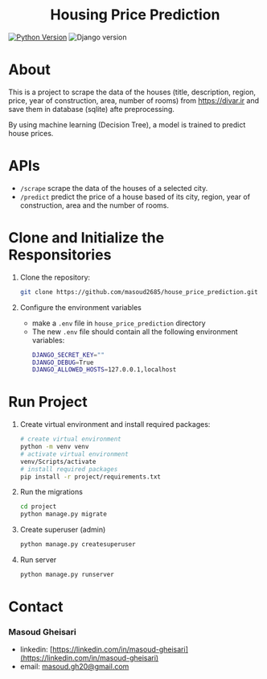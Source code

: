 # <center>Housing Price Prediction</center>

[![Python Version](https://img.shields.io/badge/python-3.9-brightblue.svg)](https://python.org)
![Django version](https://img.shields.io/badge/Django-4.1-0?colorB=blue)

# About

This is a project to scrape the data of the houses (title, description, region, price, year of construction, area, number of rooms) from https://divar.ir and save them in database (sqlite) afte preprocessing.

By using machine learning (Decision Tree), a model is trained to predict house prices.

# APIs

- `/scrape` scrape the data of the houses of a selected city.
- `/predict` predict the price of a house based of its city, region, year of construction, area and the number of rooms.

# Clone and Initialize the Responsitories

1. Clone the repository:

   ```bash
   git clone https://github.com/masoud2685/house_price_prediction.git
   ```

2. Configure the environment variables

   - make a `.env` file in `house_price_prediction` directory
   - The new `.env` file should contain all the following environment variables:
     ```bash
     DJANGO_SECRET_KEY=""
     DJANGO_DEBUG=True
     DJANGO_ALLOWED_HOSTS=127.0.0.1,localhost
     ```

# Run Project

1. Create virtual environment and install required packages:

   ```bash
   # create virtual environment
   python -m venv venv
   # activate virtual environment
   venv/Scripts/activate
   # install required packages
   pip install -r project/requirements.txt
   ```

2. Run the migrations

   ```bash
   cd project
   python manage.py migrate
   ```

3. Create superuser (admin)

   ```bash
   python manage.py createsuperuser
   ```

4. Run server
   ```bash
   python manage.py runserver
   ```

# Contact

### Masoud Gheisari

- linkedin: [https://linkedin.com/in/masoud-gheisari](https://linkedin.com/in/masoud-gheisari)
- email: masoud.gh20@gmail.com
